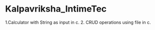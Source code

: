 # Kalpavriksha_IntimeTec
1.Calculator with String as input in c.
2. CRUD operations using file in c.
